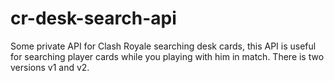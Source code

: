 # cr-desk-search-api
Some private API for Clash Royale searching desk cards, this API is useful for searching player cards while you playing with him in match. There is two versions v1 and v2.
